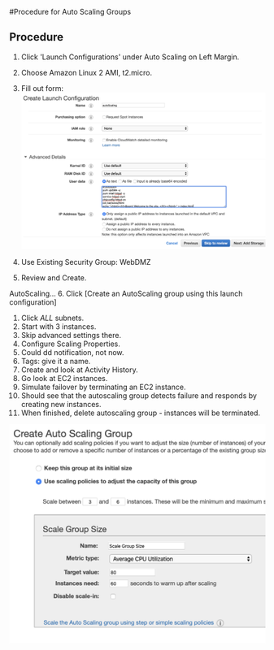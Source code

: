 #Procedure for Auto Scaling Groups

## Procedure
1. Click 'Launch Configurations' under Auto Scaling on Left Margin.
2. Choose Amazon Linux 2 AMI, t2.micro.
3. Fill out form:
   ![autoscale](../assets/launchconfig.png)

4. Use Existing Security Group: WebDMZ
5. Review and Create.

AutoScaling...
6. Click [Create an AutoScaling group using this launch configuration]
   1. Click *ALL* subnets.
   2. Start with 3 instances.
   3. Skip advanced settings there.
   4. Configure Scaling Properties.
   5. Could dd notification, not now.
   6. Tags: give it a name. 
   7. Create and look at Activity History.
   8. Go look at EC2 instances.
   9. Simulate failover by terminating an EC2 instance. 
   10. Should see that the autoscaling group detects failure and responds by creating new instances. 
   11. When finished, delete autoscaling group - instances will be terminated. 
   
   ![autoscale](../assets/autoscaleconfig.png)